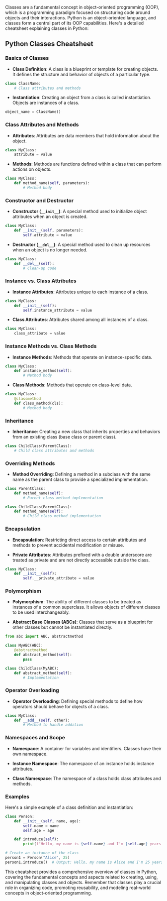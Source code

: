 Classes are a fundamental concept in object-oriented programming (OOP), which is a programming paradigm focused on structuring code around objects and their interactions. Python is an object-oriented language, and classes form a central part of its OOP capabilities. Here's a detailed cheatsheet explaining classes in Python:

## Python Classes Cheatsheet

### Basics of Classes

- **Class Definition**: A class is a blueprint or template for creating objects. It defines the structure and behavior of objects of a particular type.

```python
class ClassName:
    # Class attributes and methods
```

- **Instantiation**: Creating an object from a class is called instantiation. Objects are instances of a class.

```python
object_name = ClassName()
```

### Class Attributes and Methods

- **Attributes**: Attributes are data members that hold information about the object.

```python
class MyClass:
    attribute = value
```

- **Methods**: Methods are functions defined within a class that can perform actions on objects.

```python
class MyClass:
    def method_name(self, parameters):
        # Method body
```

### Constructor and Destructor

- **Constructor (`__init__`)**: A special method used to initialize object attributes when an object is created.

```python
class MyClass:
    def __init__(self, parameters):
        self.attribute = value
```

- **Destructor (`__del__`)**: A special method used to clean up resources when an object is no longer needed.

```python
class MyClass:
    def __del__(self):
        # Clean-up code
```

### Instance vs. Class Attributes

- **Instance Attributes**: Attributes unique to each instance of a class.

```python
class MyClass:
    def __init__(self):
        self.instance_attribute = value
```

- **Class Attributes**: Attributes shared among all instances of a class.

```python
class MyClass:
    class_attribute = value
```

### Instance Methods vs. Class Methods

- **Instance Methods**: Methods that operate on instance-specific data.

```python
class MyClass:
    def instance_method(self):
        # Method body
```

- **Class Methods**: Methods that operate on class-level data.

```python
class MyClass:
    @classmethod
    def class_method(cls):
        # Method body
```

### Inheritance

- **Inheritance**: Creating a new class that inherits properties and behaviors from an existing class (base class or parent class).

```python
class ChildClass(ParentClass):
    # Child class attributes and methods
```

### Overriding Methods

- **Method Overriding**: Defining a method in a subclass with the same name as the parent class to provide a specialized implementation.

```python
class ParentClass:
    def method_name(self):
        # Parent class method implementation

class ChildClass(ParentClass):
    def method_name(self):
        # Child class method implementation
```

### Encapsulation

- **Encapsulation**: Restricting direct access to certain attributes and methods to prevent accidental modification or misuse.

- **Private Attributes**: Attributes prefixed with a double underscore are treated as private and are not directly accessible outside the class.

```python
class MyClass:
    def __init__(self):
        self.__private_attribute = value
```

### Polymorphism

- **Polymorphism**: The ability of different classes to be treated as instances of a common superclass. It allows objects of different classes to be used interchangeably.

- **Abstract Base Classes (ABCs)**: Classes that serve as a blueprint for other classes but cannot be instantiated directly.

```python
from abc import ABC, abstractmethod

class MyABC(ABC):
    @abstractmethod
    def abstract_method(self):
        pass

class ChildClass(MyABC):
    def abstract_method(self):
        # Implementation
```

### Operator Overloading

- **Operator Overloading**: Defining special methods to define how operators should behave for objects of a class.

```python
class MyClass:
    def __add__(self, other):
        # Method to handle addition
```

### Namespaces and Scope

- **Namespace**: A container for variables and identifiers. Classes have their own namespace.

- **Instance Namespace**: The namespace of an instance holds instance attributes.

- **Class Namespace**: The namespace of a class holds class attributes and methods.

### Examples

Here's a simple example of a class definition and instantiation:

```python
class Person:
    def __init__(self, name, age):
        self.name = name
        self.age = age

    def introduce(self):
        print(f"Hello, my name is {self.name} and I'm {self.age} years old.")

# Create an instance of the class
person1 = Person("Alice", 25)
person1.introduce()  # Output: Hello, my name is Alice and I'm 25 years old.
```

This cheatsheet provides a comprehensive overview of classes in Python, covering the fundamental concepts and aspects related to creating, using, and manipulating classes and objects. Remember that classes play a crucial role in organizing code, promoting reusability, and modeling real-world concepts in object-oriented programming.
